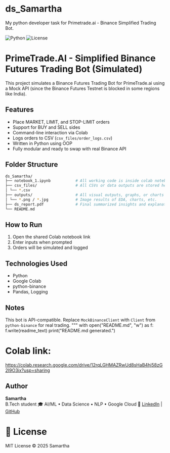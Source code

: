 # ds_Samartha
My python developer task for Primetrade.ai - Binance Simplified Trading Bot.

![Python](https://img.shields.io/badge/python-3.9-blue.svg)
![License](https://img.shields.io/badge/license-MIT-green.svg)

# PrimeTrade.AI - Simplified Binance Futures Trading Bot (Simulated)

This project simulates a Binance Futures Trading Bot for PrimeTrade.ai using a Mock API (since the Binance Futures Testnet is blocked in some regions like India).

## Features
- Place MARKET, LIMIT, and STOP-LIMIT orders
- Support for BUY and SELL sides
- Command-line interaction via Colab
- Logs orders to CSV (`csv_files/order_logs.csv`)
- Written in Python using OOP
- Fully modular and ready to swap with real Binance API

## Folder Structure

```bash 
ds_Samartha/
├── notebook_1.ipynb           # All working code is inside colab notebook
├── csv_files/                 # All CSVs or data outputs are stored here.
│ └── *.csv                    
├── outputs/                   # All visual outputs, graphs, or charts are here.
│ └── *.png / *.jpg            # Image results of EDA, charts, etc.
├── ds_report.pdf              # Final summarized insights and explanations.
└── README.md 
```

## How to Run
1. Open the shared Colab notebook link
2. Enter inputs when prompted
3. Orders will be simulated and logged

## Technologies Used
- Python
- Google Colab
- python-binance
- Pandas, Logging

## Notes
 This bot is API-compatible. Replace `MockBinanceClient` with `Client` from `python-binance` for real trading.
"""
with open("README.md", "w") as f:
    f.write(readme_text)
print("README.md generated.")

# Colab link: 
https://colab.research.google.com/drive/12rqLGHMAZRwUd8sHaB4hj58zG2I9O3ix?usp=sharing

## Author

**Samartha**  
B.Tech student 
🎓 AI/ML • Data Science •  NLP • Google Cloud 
🔗 [LinkedIn](https://www.linkedin.com/in/samartha-b0154a293) | [GitHub](https://github.com/Samartha21BRS1698)

# 📝 License
 MIT License © 2025 Samartha
